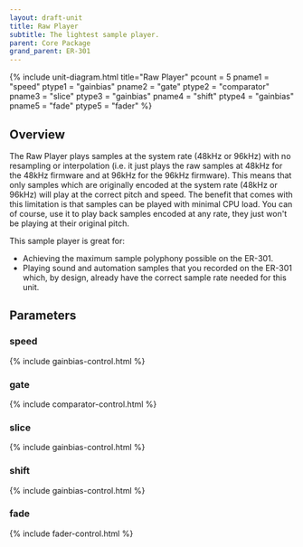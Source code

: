 ```yaml
---
layout: draft-unit
title: Raw Player
subtitle: The lightest sample player.
parent: Core Package
grand_parent: ER-301
---
```


{% include unit-diagram.html 
title="Raw Player"
pcount = 5
pname1 = "speed"
ptype1 = "gainbias"
pname2 = "gate"
ptype2 = "comparator"
pname3 = "slice"
ptype3 = "gainbias"
pname4 = "shift"
ptype4 = "gainbias"
pname5 = "fade"
ptype5 = "fader"
%}

## Overview
The Raw Player plays samples at the system rate (48kHz or 96kHz) with no resampling or interpolation (i.e. it just plays the raw samples at 48kHz for the 48kHz firmware and at 96kHz for the 96kHz firmware). This means that only samples which are originally encoded at the system rate (48kHz or 96kHz) will play at the correct pitch and speed. The benefit that comes with this limitation is that samples can be played with minimal CPU load. You can of course, use it to play back samples encoded at any rate, they just won't be playing at their original pitch.

This sample player is great for:
* Achieving the maximum sample polyphony possible on the ER-301.
* Playing sound and automation samples that you recorded on the ER-301 which, by design, already have the correct sample rate needed for this unit.

## Parameters

### speed
{% include gainbias-control.html %}

### gate
{% include comparator-control.html %}

### slice
{% include gainbias-control.html %}

### shift
{% include gainbias-control.html %}

### fade
{% include fader-control.html %}